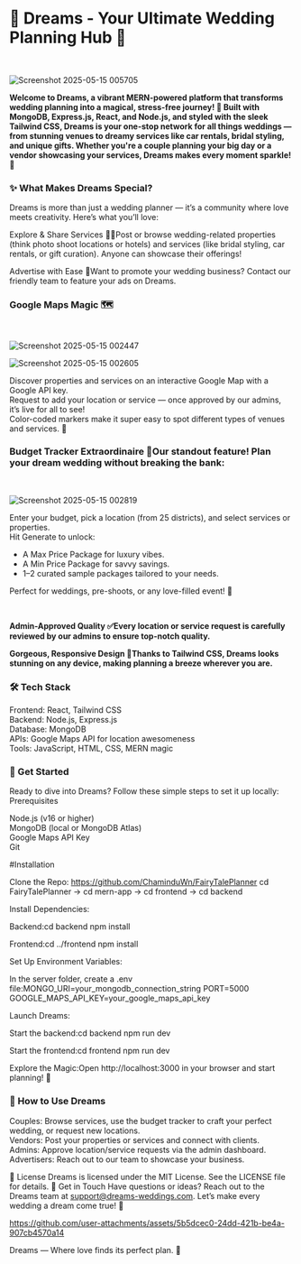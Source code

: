 <h1>🌟 Dreams - Your Ultimate Wedding Planning Hub 🌟</h1>
<br>

![Screenshot 2025-05-15 005705](https://github.com/user-attachments/assets/0398f998-bf70-4b35-b16e-45bb5e23d2cd)


<b>Welcome to Dreams, a vibrant MERN-powered platform that transforms wedding planning into a magical, stress-free journey! 🎉 Built with MongoDB, Express.js, React, and Node.js, and styled with the sleek Tailwind CSS, Dreams is your one-stop network for all things weddings — from stunning venues to dreamy services like car rentals, bridal styling, and unique gifts. Whether you're a couple planning your big day or a vendor showcasing your services, Dreams makes every moment sparkle! 💍 </b>


<h3>✨ What Makes Dreams Special?</h3>
Dreams is more than just a wedding planner — it’s a community where love meets creativity. Here’s what you’ll love:

Explore & Share Services 🏨🚗Post or browse wedding-related properties (think photo shoot locations or hotels) and services (like bridal styling, car rentals, or gift curation). Anyone can showcase their offerings!

Advertise with Ease 📣Want to promote your wedding business? Contact our friendly team to feature your ads on Dreams.

<h3>Google Maps Magic 🗺️  </h3>
<br>

![Screenshot 2025-05-15 002447](https://github.com/user-attachments/assets/41c85bd8-c17f-4ae8-b18f-fe7e143cf5cf)

![Screenshot 2025-05-15 002605](https://github.com/user-attachments/assets/730d86e9-09eb-4a3a-9ca9-f9a972eae1f2)


Discover properties and services on an interactive Google Map with a Google API key.  
Request to add your location or service — once approved by our admins, it’s live for all to see!  
Color-coded markers make it super easy to spot different types of venues and services. 🌈


<h3>Budget Tracker Extraordinaire 💸Our standout feature! Plan your dream wedding without breaking the bank:  </h3>
<br>

![Screenshot 2025-05-15 002819](https://github.com/user-attachments/assets/916aca9b-583d-451d-9c54-a7ca35fcab19)


Enter your budget, pick a location (from 25 districts), and select services or properties.  
Hit Generate to unlock:  

* A Max Price Package for luxury vibes.  
* A Min Price Package for savvy savings.  
* 1–2 curated sample packages tailored to your needs.

Perfect for weddings, pre-shoots, or any love-filled event! 💖

<br>

<b>Admin-Approved Quality ✅Every location or service request is carefully reviewed by our admins to ensure top-notch quality.</b>

<b>Gorgeous, Responsive Design 📱Thanks to Tailwind CSS, Dreams looks stunning on any device, making planning a breeze wherever you are.</b>

<h3>🛠️ Tech Stack</h3>

Frontend: React, Tailwind CSS  
Backend: Node.js, Express.js  
Database: MongoDB  
APIs: Google Maps API for location awesomeness  
Tools: JavaScript, HTML, CSS, MERN magic

<h3>🚀 Get Started</h3>
Ready to dive into Dreams? Follow these simple steps to set it up locally:
Prerequisites

Node.js (v16 or higher)  
MongoDB (local or MongoDB Atlas)  
Google Maps API Key  
Git

#Installation

Clone the Repo:
https://github.com/ChaminduWn/FairyTalePlanner
cd FairyTalePlanner -> cd mern-app -> cd frontend
                                   -> cd backend


Install Dependencies:

Backend:cd backend
npm install

Frontend:cd ../frontend
npm install

Set Up Environment Variables:

In the server folder, create a .env file:MONGO_URI=your_mongodb_connection_string
PORT=5000
GOOGLE_MAPS_API_KEY=your_google_maps_api_key

Launch Dreams:

Start the backend:cd backend
npm run dev


Start the frontend:cd frontend
npm run dev


Explore the Magic:Open http://localhost:3000 in your browser and start planning! 🎊


<h3>🎯 How to Use Dreams</h3>

Couples: Browse services, use the budget tracker to craft your perfect wedding, or request new locations.  
Vendors: Post your properties or services and connect with clients.  
Admins: Approve location/service requests via the admin dashboard.  
Advertisers: Reach out to our team to showcase your business.


📜 License
Dreams is licensed under the MIT License. See the LICENSE file for details.
💌 Get in Touch
Have questions or ideas? Reach out to the Dreams team at support@dreams-weddings.com. Let’s make every wedding a dream come true! 💫


https://github.com/user-attachments/assets/5b5dcec0-24dd-421b-be4a-907cb4570a14


Dreams — Where love finds its perfect plan. 🌸
